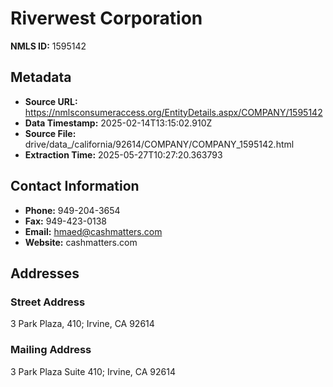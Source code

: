 # Riverwest Corporation

**NMLS ID:** 1595142

## Metadata
- **Source URL:** https://nmlsconsumeraccess.org/EntityDetails.aspx/COMPANY/1595142
- **Data Timestamp:** 2025-02-14T13:15:02.910Z
- **Source File:** drive/data_/california/92614/COMPANY/COMPANY_1595142.html
- **Extraction Time:** 2025-05-27T10:27:20.363793

## Contact Information
- **Phone:** 949-204-3654
- **Fax:** 949-423-0138
- **Email:** hmaed@cashmatters.com
- **Website:** cashmatters.com

## Addresses
### Street Address
3 Park Plaza, 410; Irvine, CA 92614

### Mailing Address
3 Park Plaza Suite 410; Irvine, CA 92614
